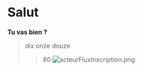 # Salut #
**Tu vas bien ?**
> dix
> onze 
> douze
>> 80
![acteurFluxInscription.png](https://github.com/YannEmery/sioCrawler/tree/master/images/acteurFluxInscription.PNG)